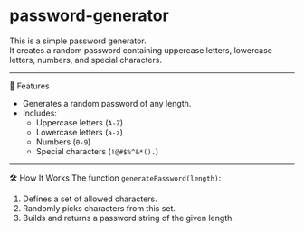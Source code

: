 # password-generator

This is a simple password generator.  
It creates a random password containing uppercase letters, lowercase letters, numbers, and special characters.

---

📌 Features
- Generates a random password of any length.
- Includes:
  - Uppercase letters (`A-Z`)
  - Lowercase letters (`a-z`)
  - Numbers (`0-9`)
  - Special characters (`!@#$%^&*().`)

---

🛠️ How It Works
The function `generatePassword(length)`:
1. Defines a set of allowed characters.
2. Randomly picks characters from this set.
3. Builds and returns a password string of the given length.
